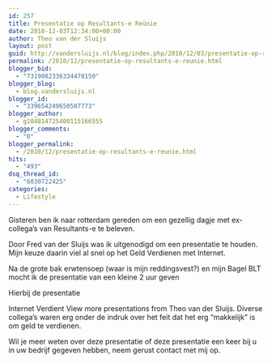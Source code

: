 ```yaml
---
id: 257
title: Presentatie op Resultants-e Reünie
date: 2010-12-03T12:34:00+00:00
author: Theo van der Sluijs
layout: post
guid: http://vandersluijs.nl/blog/index.php/2010/12/03/presentatie-op-resultants-e-reunie/
permalink: /2010/12/presentatie-op-resultants-e-reunie.html
blogger_bid:
  - "7319082336334478150"
blogger_blog:
  - blog.vandersluijs.nl
blogger_id:
  - "339654249650507773"
blogger_author:
  - g104814725400115166555
blogger_comments:
  - "0"
blogger_permalink:
  - /2010/12/presentatie-op-resultants-e-reunie.html
hits:
  - "493"
dsq_thread_id:
  - "6030722425"
categories:
  - Lifestyle
---
```

Gisteren ben ik naar rotterdam gereden om een gezellig dagje met ex-collega’s van Resultants-e te beleven.

Door Fred van der Sluijs was ik uitgenodigd om een presentatie te houden. Mijn keuze daarin viel al snel op het Geld Verdienen met Internet.

Na de grote bak erwtensoep (waar is mijn reddingsvest?) en mijn Bagel BLT mocht ik de presentatie van een kleine 2 uur geven

Hierbij de presentatie

Internet Verdient View more presentations from Theo van der Sluijs. Diverse collega’s waren erg onder de indruk over het feit dat het erg “makkelijk” is om geld te verdienen.

Wil je meer weten over deze presentatie of deze presentatie een keer bij u in uw bedrijf gegeven hebben, neem gerust contact met mij op.